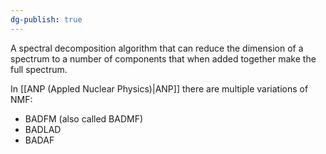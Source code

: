 ```yaml
---
dg-publish: true
---
```

A spectral decomposition algorithm that can reduce the dimension of a spectrum to a number of components that when added together make the full spectrum.

In [[ANP (Appled Nuclear Physics)|ANP]] there are multiple variations of NMF:
- BADFM (also called BADMF)
- BADLAD
- BADAF